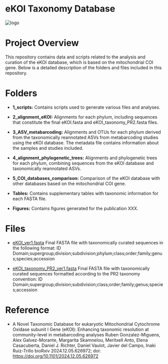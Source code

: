 # eKOI Taxonomy Database
![logo](https://github.com/user-attachments/assets/880ef2a1-9181-420d-9e84-58d609e84f53)

# Project Overview
This repository contains data and scripts related to the analysis and curation of the eKOI database, which is based on the mitochondrial COI gene. Below is a detailed description of the folders and files included in this repository.

# Folders
- **1_scripts:**
Contains scripts used to generate various files and analyses.

- **2_alignment_eKOI:**
Alignments for each phylum, including sequences that constitute the final eKOI.fasta and eKOI_taxonomy_PR2.fasta files.

- **3_ASV_metabarcoding:**
Alignments and OTUs for each phylum derived from the taxonomically reannotated ASVs from metabarcoding studies using the eKOI database. The metadata file contains information about the samples and studies included.

- **4_alignment_phylogenetic_trees:**
Alignments and phylogenetic trees for each phylum, combining sequences from the eKOI database and taxonomically reannotated ASVs.

- **5_COI_databases_comparison:**
Comparison of the eKOI database with other databases based on the mitochondrial COI gene.

- **Tables:**
Contains supplementary tables with taxonomic information for each FASTA file.

- **Figures:**
Contains figures generated for the publication XXX.

# Files
- [eKOI_ver1.fasta](https://github.com/rubenmiguens/eKOI_taxonomy_database/blob/main/eKOI_ver1.fasta)
Final FASTA file with taxonomically curated sequences in the following format:
ID Domain;supergroup;division;subdivision;phylum;class;order;family;genus;species;accession

- [eKOI_taxonomy_PR2_ver1.fasta](https://github.com/rubenmiguens/eKOI_taxonomy_database/blob/main/eKOI_taxonomy_PR2_ver1.fasta)
Final FASTA file with taxonomically curated sequences formatted according to the PR2 taxonomy convention:
ID Domain;supergroup;division;subdivision;class;order;family;genus;species;accession

# Reference
- A Novel Taxonomic Database for eukaryotic Mitochondrial Cytochrome Oxidase subunit I Gene (eKOI): Enhancing taxonomic resolution at community-level in metabarcoding analyses
Ruben Gonzalez-Miguens, Alex Galvez-Morante, Margarita Skamnelou, Meritxell Anto, Elena Casacuberta, Daniel J. Richter, Daniel Vaulot, Javier del Campo, Inaki Ruiz-Trillo
bioRxiv 2024.12.05.626972; doi: https://doi.org/10.1101/2024.12.05.626972
